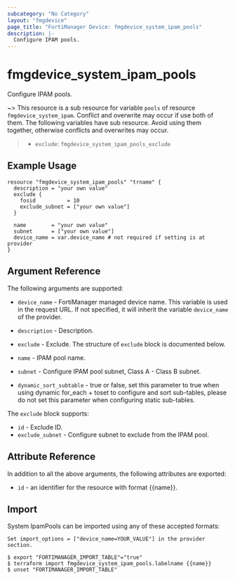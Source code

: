```yaml
---
subcategory: "No Category"
layout: "fmgdevice"
page_title: "FortiManager Device: fmgdevice_system_ipam_pools"
description: |-
  Configure IPAM pools.
---
```


# fmgdevice_system_ipam_pools
Configure IPAM pools.

~> This resource is a sub resource for variable `pools` of resource `fmgdevice_system_ipam`. Conflict and overwrite may occur if use both of them.
The following variables have sub resource. Avoid using them together, otherwise conflicts and overwrites may occur.
>- `exclude`: `fmgdevice_system_ipam_pools_exclude`



## Example Usage

```hcl
resource "fmgdevice_system_ipam_pools" "trname" {
  description = "your own value"
  exclude {
    fosid          = 10
    exclude_subnet = ["your own value"]
  }

  name        = "your own value"
  subnet      = ["your own value"]
  device_name = var.device_name # not required if setting is at provider
}
```

## Argument Reference


The following arguments are supported:

* `device_name` - FortiManager managed device name. This variable is used in the request URL. If not specified, it will inherit the variable `device_name` of the provider.

* `description` - Description.
* `exclude` - Exclude. The structure of `exclude` block is documented below.
* `name` - IPAM pool name.
* `subnet` - Configure IPAM pool subnet, Class A - Class B subnet.
* `dynamic_sort_subtable` - true or false, set this parameter to true when using dynamic for_each + toset to configure and sort sub-tables, please do not set this parameter when configuring static sub-tables.

The `exclude` block supports:

* `id` - Exclude ID.
* `exclude_subnet` - Configure subnet to exclude from the IPAM pool.


## Attribute Reference

In addition to all the above arguments, the following attributes are exported:
* `id` - an identifier for the resource with format {{name}}.

## Import

System IpamPools can be imported using any of these accepted formats:
```
Set import_options = ["device_name=YOUR_VALUE"] in the provider section.

$ export "FORTIMANAGER_IMPORT_TABLE"="true"
$ terraform import fmgdevice_system_ipam_pools.labelname {{name}}
$ unset "FORTIMANAGER_IMPORT_TABLE"
```

